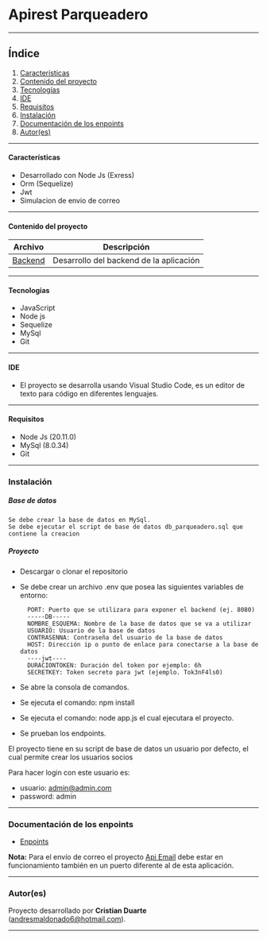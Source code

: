 # Apirest Parqueadero

***

## Índice
1. [Características](#características)
2. [Contenido del proyecto](#contenido-del-proyecto)
3. [Tecnologías](#tecnologías)
4. [IDE](#ide)
5. [Requisitos](#requisitos)
6. [Instalación](#instalación)
7. [Documentación de los enpoints](#documentación-de-los-enpoints)
8. [Autor(es)](#autores)

***

#### Características

  - Desarrollado con Node Js (Exress)
  - Orm (Sequelize)
  - Jwt
  - Simulacion de envio de correo
  
***

  #### Contenido del proyecto

| Archivo      | Descripción  |
|--------------|--------------|
| [Backend](https://github.com/CristianADM/ApiParqueadero) | Desarrollo del backend de la aplicación |

***

#### Tecnologías
  - JavaScript
  - Node js
  - Sequelize
  - MySql
  - Git
  
***
  
#### IDE

- El proyecto se desarrolla usando Visual Studio Code, es un editor de texto para código en diferentes lenguajes.

***

#### Requisitos

- Node Js (20.11.0)
- MySql (8.0.34)
- Git

***

### Instalación

##### Base de datos

```
Se debe crear la base de datos en MySql.
Se debe ejecutar el script de base de datos db_parqueadero.sql que contiene la creacion
```

##### Proyecto

- Descargar o clonar el repositorio
- Se debe crear un archivo .env que posea las siguientes variables de entorno: 

  ```
    PORT: Puerto que se utilizara para exponer el backend (ej. 8080)
    -----DB-----
    NOMBRE_ESQUEMA: Nombre de la base de datos que se va a utilizar
    USUARIO: Usuario de la base de datos
    CONTRASENNA: Contraseña del usuario de la base de datos
    HOST: Dirección ip o punto de enlace para conectarse a la base de datos
    ----jwt----
    DURACIONTOKEN: Duración del token por ejemplo: 6h
    SECRETKEY: Token secreto para jwt (ejemplo. Tok3nF4ls0)
  ```
- Se abre la consola de comandos.
- Se ejecuta el comando: npm install
- Se ejecuta el comando: node app.js el cual ejecutara el proyecto.
- Se prueban los endpoints.

El proyecto tiene en su script de base de datos un usuario por defecto, el cual permite crear los usuarios socios

Para hacer login con este usuario es: 
- usuario: admin@admin.com 
- password: admin

***

### Documentación de los enpoints
- [Enpoints](https://documenter.getpostman.com/view/21358234/2sA3BobY2m "Enpoints")

**Nota:** Para el envío de correo el proyecto [Api Email](https://github.com/CristianADM/ApiEmail) debe estar en funcionamiento también en un puerto diferente al de esta aplicación. 

***

### Autor(es)

Proyecto desarrollado por **Cristian Duarte** (<andresmaldonado6@hotmail.com>).

  ***